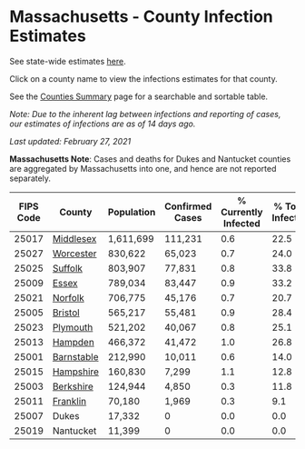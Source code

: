 # Massachusetts - County Infection Estimates

See state-wide estimates [here](/infections/us-ma).

Click on a county name to view the infections estimates for that county.

See the [Counties Summary](/infections/summary-counties) page for a searchable and sortable table.

*Note: Due to the inherent lag between infections and reporting of cases, our estimates of infections are as of 14 days ago.*

*Last updated: February 27, 2021*

**Massachusetts Note**: Cases and deaths for Dukes and Nantucket counties are aggregated by Massachusetts into one, and hence are not reported separately.

|   FIPS Code |                   County |   Population |   Confirmed Cases |   % Currently Infected |   % Total Infected |
|-------------|--------------------------|--------------|-------------------|------------------------|--------------------|
|       25017 |   [Middlesex](middlesex) |    1,611,699 |           111,231 |                    0.6 |               22.5 |
|       25027 |   [Worcester](worcester) |      830,622 |            65,023 |                    0.7 |               24.0 |
|       25025 |       [Suffolk](suffolk) |      803,907 |            77,831 |                    0.8 |               33.8 |
|       25009 |           [Essex](essex) |      789,034 |            83,447 |                    0.9 |               33.2 |
|       25021 |       [Norfolk](norfolk) |      706,775 |            45,176 |                    0.7 |               20.7 |
|       25005 |       [Bristol](bristol) |      565,217 |            55,481 |                    0.9 |               28.4 |
|       25023 |     [Plymouth](plymouth) |      521,202 |            40,067 |                    0.8 |               25.1 |
|       25013 |       [Hampden](hampden) |      466,372 |            41,472 |                    1.0 |               26.8 |
|       25001 | [Barnstable](barnstable) |      212,990 |            10,011 |                    0.6 |               14.0 |
|       25015 |   [Hampshire](hampshire) |      160,830 |             7,299 |                    1.1 |               12.8 |
|       25003 |   [Berkshire](berkshire) |      124,944 |             4,850 |                    0.3 |               11.8 |
|       25011 |     [Franklin](franklin) |       70,180 |             1,969 |                    0.3 |                9.1 |
|       25007 |                    Dukes |       17,332 |                 0 |                    0.0 |                0.0 |
|       25019 |                Nantucket |       11,399 |                 0 |                    0.0 |                0.0 |